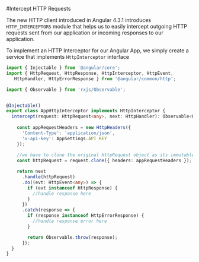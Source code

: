 #Intercept HTTP Requests

The new HTTP client introduced in Angular 4.3.1 introduces `HTTP_INTERCEPTORS` module that helps us to easily intercept outgoing HTTP requests sent from our application or incoming responses to our application.

To implement an HTTP Interceptor for our Angular App, we simply create a service that implements `HttpInterceptor` interface

```ts
import { Injectable } from '@angular/core';
import { HttpRequest, HttpResponse, HttpInterceptor, HttpEvent,
   HttpHandler, HttpErrorResponse } from '@angular/common/http';

import { Observable } from 'rxjs/Observable';


@Injectable()
export class AppHttpInterceptor implements HttpInterceptor {
  intercept(request: HttpRequest<any>, next: HttpHandler): Observable<HttpEvent<any>> {
    
    const appRequestHeaders = new HttpHeaders({
      'Content-Type': 'application/json',
      'x-api-key': AppSettings.API_KEY
    });
    
    //we have to clone the original HttpRequest object as its immutable
    const httpRequest = request.clone({ headers: appRequestHeaders });

    return next
      .handle(httpRequest)
      .do((evt: HttpEvent<any>) => {
        if (evt instanceof HttpResponse) {
          //handle response here
        }
      })
      .catch(response => {
        if (response instanceof HttpErrorResponse) {
          //handle response error here
        }

        return Observable.throw(response);
      });
  }
}
```